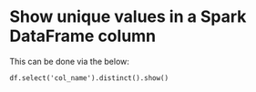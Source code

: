 # Show unique values in a Spark DataFrame column

This can be done via the below:

`df.select('col_name').distinct().show()`
